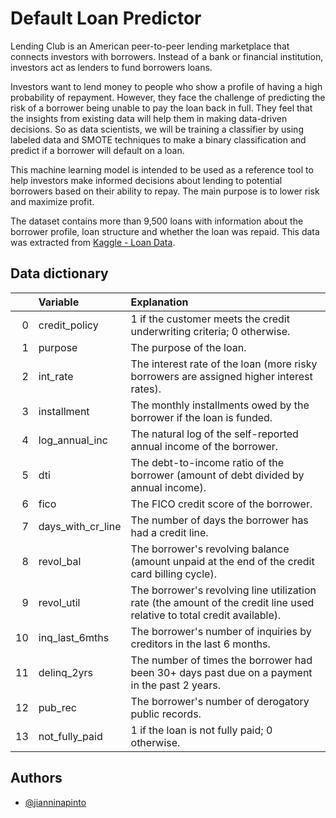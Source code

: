 # Default Loan Predictor

Lending Club is an American peer-to-peer lending marketplace that connects investors with borrowers. Instead of a bank or financial institution, investors act as lenders to fund borrowers loans.

Investors want to lend money to people who show a profile of having a high probability of repayment. However, they face the challenge of predicting the risk of a borrower being unable to pay the loan back in full. They feel that the insights from existing data will help them in making data-driven decisions. So as data scientists, we will be training a classifier by using labeled data and SMOTE techniques to make a binary classification and predict if a borrower will default on a loan. 

This machine learning model is intended to be used as a reference tool to help investors make informed decisions about lending to potential borrowers based on their ability to repay. The main purpose is to lower risk and maximize profit.

The dataset contains more than 9,500 loans with information about the borrower profile, loan structure and whether the loan was repaid. This data was extracted from [Kaggle - Loan Data](https://www.kaggle.com/datasets/itssuru/loan-data). 

## Data dictionary

|    | Variable          | Explanation                                                                                                             |
|---:|:------------------|:------------------------------------------------------------------------------------------------------------------------|
|  0 | credit_policy     | 1 if the customer meets the credit underwriting criteria; 0 otherwise.                                                  |
|  1 | purpose           | The purpose of the loan.                                                                                                |
|  2 | int_rate          | The interest rate of the loan (more risky borrowers are assigned higher interest rates).                                |
|  3 | installment       | The monthly installments owed by the borrower if the loan is funded.                                                    |
|  4 | log_annual_inc    | The natural log of the self-reported annual income of the borrower.                                                     |
|  5 | dti               | The debt-to-income ratio of the borrower (amount of debt divided by annual income).                                     |
|  6 | fico              | The FICO credit score of the borrower.                                                                                  |
|  7 | days_with_cr_line | The number of days the borrower has had a credit line.                                                                  |
|  8 | revol_bal         | The borrower's revolving balance (amount unpaid at the end of the credit card billing cycle).                           |
|  9 | revol_util        | The borrower's revolving line utilization rate (the amount of the credit line used relative to total credit available). |
| 10 | inq_last_6mths    | The borrower's number of inquiries by creditors in the last 6 months.                                                   |
| 11 | delinq_2yrs       | The number of times the borrower had been 30+ days past due on a payment in the past 2 years.                           |
| 12 | pub_rec           | The borrower's number of derogatory public records.                                                                     |
| 13 | not_fully_paid    | 1 if the loan is not fully paid; 0 otherwise.   



## Authors

- [@jianninapinto](https://www.github.com/jianninapinto)


